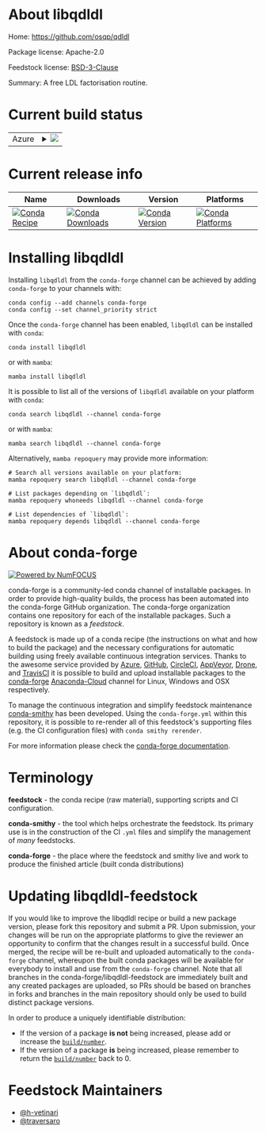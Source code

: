 About libqdldl
==============

Home: https://github.com/osqp/qdldl

Package license: Apache-2.0

Feedstock license: [BSD-3-Clause](https://github.com/conda-forge/libqdldl-feedstock/blob/main/LICENSE.txt)

Summary: A free LDL factorisation routine.

Current build status
====================


<table>
    
  <tr>
    <td>Azure</td>
    <td>
      <details>
        <summary>
          <a href="https://dev.azure.com/conda-forge/feedstock-builds/_build/latest?definitionId=13005&branchName=main">
            <img src="https://dev.azure.com/conda-forge/feedstock-builds/_apis/build/status/libqdldl-feedstock?branchName=main">
          </a>
        </summary>
        <table>
          <thead><tr><th>Variant</th><th>Status</th></tr></thead>
          <tbody><tr>
              <td>linux_64</td>
              <td>
                <a href="https://dev.azure.com/conda-forge/feedstock-builds/_build/latest?definitionId=13005&branchName=main">
                  <img src="https://dev.azure.com/conda-forge/feedstock-builds/_apis/build/status/libqdldl-feedstock?branchName=main&jobName=linux&configuration=linux_64_" alt="variant">
                </a>
              </td>
            </tr><tr>
              <td>osx_64</td>
              <td>
                <a href="https://dev.azure.com/conda-forge/feedstock-builds/_build/latest?definitionId=13005&branchName=main">
                  <img src="https://dev.azure.com/conda-forge/feedstock-builds/_apis/build/status/libqdldl-feedstock?branchName=main&jobName=osx&configuration=osx_64_" alt="variant">
                </a>
              </td>
            </tr><tr>
              <td>win_64</td>
              <td>
                <a href="https://dev.azure.com/conda-forge/feedstock-builds/_build/latest?definitionId=13005&branchName=main">
                  <img src="https://dev.azure.com/conda-forge/feedstock-builds/_apis/build/status/libqdldl-feedstock?branchName=main&jobName=win&configuration=win_64_" alt="variant">
                </a>
              </td>
            </tr>
          </tbody>
        </table>
      </details>
    </td>
  </tr>
</table>

Current release info
====================

| Name | Downloads | Version | Platforms |
| --- | --- | --- | --- |
| [![Conda Recipe](https://img.shields.io/badge/recipe-libqdldl-green.svg)](https://anaconda.org/conda-forge/libqdldl) | [![Conda Downloads](https://img.shields.io/conda/dn/conda-forge/libqdldl.svg)](https://anaconda.org/conda-forge/libqdldl) | [![Conda Version](https://img.shields.io/conda/vn/conda-forge/libqdldl.svg)](https://anaconda.org/conda-forge/libqdldl) | [![Conda Platforms](https://img.shields.io/conda/pn/conda-forge/libqdldl.svg)](https://anaconda.org/conda-forge/libqdldl) |

Installing libqdldl
===================

Installing `libqdldl` from the `conda-forge` channel can be achieved by adding `conda-forge` to your channels with:

```
conda config --add channels conda-forge
conda config --set channel_priority strict
```

Once the `conda-forge` channel has been enabled, `libqdldl` can be installed with `conda`:

```
conda install libqdldl
```

or with `mamba`:

```
mamba install libqdldl
```

It is possible to list all of the versions of `libqdldl` available on your platform with `conda`:

```
conda search libqdldl --channel conda-forge
```

or with `mamba`:

```
mamba search libqdldl --channel conda-forge
```

Alternatively, `mamba repoquery` may provide more information:

```
# Search all versions available on your platform:
mamba repoquery search libqdldl --channel conda-forge

# List packages depending on `libqdldl`:
mamba repoquery whoneeds libqdldl --channel conda-forge

# List dependencies of `libqdldl`:
mamba repoquery depends libqdldl --channel conda-forge
```


About conda-forge
=================

[![Powered by
NumFOCUS](https://img.shields.io/badge/powered%20by-NumFOCUS-orange.svg?style=flat&colorA=E1523D&colorB=007D8A)](https://numfocus.org)

conda-forge is a community-led conda channel of installable packages.
In order to provide high-quality builds, the process has been automated into the
conda-forge GitHub organization. The conda-forge organization contains one repository
for each of the installable packages. Such a repository is known as a *feedstock*.

A feedstock is made up of a conda recipe (the instructions on what and how to build
the package) and the necessary configurations for automatic building using freely
available continuous integration services. Thanks to the awesome service provided by
[Azure](https://azure.microsoft.com/en-us/services/devops/), [GitHub](https://github.com/),
[CircleCI](https://circleci.com/), [AppVeyor](https://www.appveyor.com/),
[Drone](https://cloud.drone.io/welcome), and [TravisCI](https://travis-ci.com/)
it is possible to build and upload installable packages to the
[conda-forge](https://anaconda.org/conda-forge) [Anaconda-Cloud](https://anaconda.org/)
channel for Linux, Windows and OSX respectively.

To manage the continuous integration and simplify feedstock maintenance
[conda-smithy](https://github.com/conda-forge/conda-smithy) has been developed.
Using the ``conda-forge.yml`` within this repository, it is possible to re-render all of
this feedstock's supporting files (e.g. the CI configuration files) with ``conda smithy rerender``.

For more information please check the [conda-forge documentation](https://conda-forge.org/docs/).

Terminology
===========

**feedstock** - the conda recipe (raw material), supporting scripts and CI configuration.

**conda-smithy** - the tool which helps orchestrate the feedstock.
                   Its primary use is in the construction of the CI ``.yml`` files
                   and simplify the management of *many* feedstocks.

**conda-forge** - the place where the feedstock and smithy live and work to
                  produce the finished article (built conda distributions)


Updating libqdldl-feedstock
===========================

If you would like to improve the libqdldl recipe or build a new
package version, please fork this repository and submit a PR. Upon submission,
your changes will be run on the appropriate platforms to give the reviewer an
opportunity to confirm that the changes result in a successful build. Once
merged, the recipe will be re-built and uploaded automatically to the
`conda-forge` channel, whereupon the built conda packages will be available for
everybody to install and use from the `conda-forge` channel.
Note that all branches in the conda-forge/libqdldl-feedstock are
immediately built and any created packages are uploaded, so PRs should be based
on branches in forks and branches in the main repository should only be used to
build distinct package versions.

In order to produce a uniquely identifiable distribution:
 * If the version of a package **is not** being increased, please add or increase
   the [``build/number``](https://docs.conda.io/projects/conda-build/en/latest/resources/define-metadata.html#build-number-and-string).
 * If the version of a package **is** being increased, please remember to return
   the [``build/number``](https://docs.conda.io/projects/conda-build/en/latest/resources/define-metadata.html#build-number-and-string)
   back to 0.

Feedstock Maintainers
=====================

* [@h-vetinari](https://github.com/h-vetinari/)
* [@traversaro](https://github.com/traversaro/)

